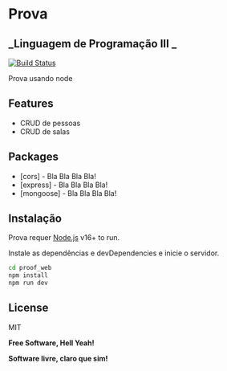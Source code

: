 # Prova
## _Linguagem de Programação III _

[![Build Status](https://travis-ci.org/joemccann/dillinger.svg?branch=master)](https://travis-ci.org/joemccann/dillinger)

Prova usando node

## Features

- CRUD de pessoas
- CRUD de salas


## Packages

- [cors] - Bla Bla Bla Bla!
- [express] - Bla Bla Bla Bla!
- [mongoose] - Bla Bla Bla Bla!


## Instalação

Prova requer [Node.js](https://nodejs.org/) v16+ to run.

Instale as dependências e devDependencies e inicie o servidor.

```sh
cd proof_web
npm install
npm run dev
```

## License

MIT

**Free Software, Hell Yeah!**

**Software livre, claro que sim!**



